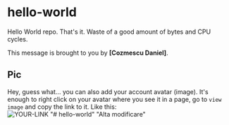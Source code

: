 # hello-world

Hello World repo. That's it. Waste of a good amount of bytes and CPU cycles.

This message is brought to you by **[Cozmescu Daniel]**.

## Pic

Hey, guess what... you can also add your account avatar (image). It's enough to right click on your avatar where you see it in a page, go to `view image` and copy the link to it.
Like this:  
![YOUR-LINK](https://avatars2.githubusercontent.com/u/7242607?s=60&v=4)
"# hello-world" 
"Alta modificare" 
